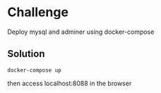 # Challenge
Deploy mysql and adminer using docker-compose

## Solution
```
docker-compose up
```
then access localhost:8088 in the browser
